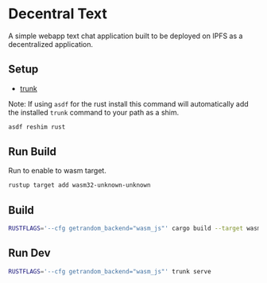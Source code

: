 # Decentral Text

A simple webapp text chat application built to be deployed on IPFS as
a decentralized application.

## Setup

- [trunk](https://trunkrs.dev/#install)

Note: If using `asdf` for the rust install this command will
automatically add the installed `trunk` command to your path as
a shim.

```sh
asdf reshim rust
```

## Run Build

Run to enable to wasm target.

```sh
rustup target add wasm32-unknown-unknown
```

## Build

```sh
RUSTFLAGS='--cfg getrandom_backend="wasm_js"' cargo build --target wasm32-unknown-unknown --bin streuen-chat-web
```

## Run Dev

```sh
RUSTFLAGS='--cfg getrandom_backend="wasm_js"' trunk serve
```
